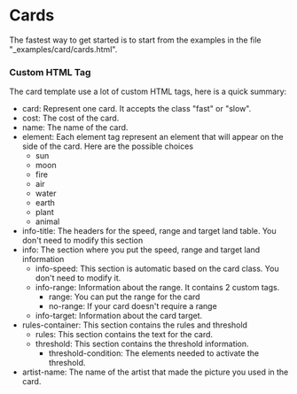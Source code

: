 # Cards

The fastest way to get started is to start from the examples in the file "_examples/card/cards.html".

### Custom HTML Tag

The card template use a lot of custom HTML tags, here is a quick summary:

- card: Represent one card. It accepts the class "fast" or "slow".
- cost: The cost of the card.
- name: The name of the card.
- element: Each element tag represent an element that will appear on the side of the card. Here are the possible choices
  - sun
  - moon
  - fire
  - air
  - water
  - earth
  - plant
  - animal
- info-title: The headers for the speed, range and target land table. You don't need to modify this section
- info: The section where you put the speed, range and target land information
  - info-speed: This section is automatic based on the card class. You don't need to modify it.
  - info-range: Information about the range. It contains 2 custom tags.
    - range: You can put the range for the card
    - no-range: If your card doesn't require a range
  - info-target: Information about the card target.
- rules-container: This section contains the rules and threshold
  - rules: This section contains the text for the card.
  - threshold: This section contains the threshold information.
    - threshold-condition: The elements needed to activate the threshold.
- artist-name: The name of the artist that made the picture you used in the card.